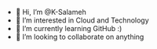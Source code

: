 - 👋 Hi, I’m @K-Salameh
- 👀 I’m interested in Cloud and Technology
- 🌱 I’m currently learning GitHub :)
- 💞️ I’m looking to collaborate on anything

<!---
K-Salameh/K-Salameh is a ✨ special ✨ repository because its `README.md` (this file) appears on your GitHub profile.
You can click the Preview link to take a look at your changes.
--->
